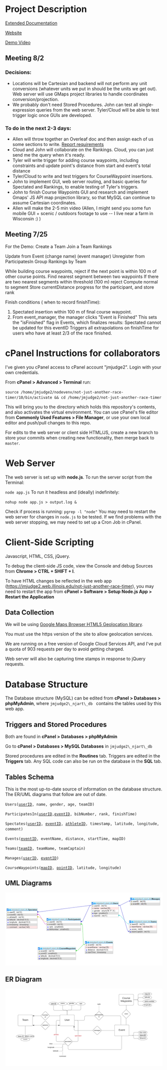  # Project Description
 
  [Extended Documentation](https://wiki.illinois.edu/wiki/x/-5RHKw)
  
  [Website](https://jmjudge2.web.illinois.edu/not-just-another-race-timer)
  
  [Demo Video](https://youtu.be/bQq7CohI-1Y)
  
  
 ## Meeting 8/2
 
### Decisions: 
* Locations will be Cartesian and backend will not perform any unit conversions (whatever units we put in should be the units we get out). Web server will use GMaps project libraries to handle coordinates conversion/projection.
* We probably don't need Stored Procedures. John can test all single-expression queries from the web server. Tyler/Cloud will be able to test trigger logic once GUIs are developed.

### To do in the next 2-3 days:
* Allen will throw together an Overleaf doc and then assign each of us some sections to write. [Report requirements](https://wiki.illinois.edu/wiki/display/CS411SU20/Project+Track+1+Grading) 
 * Cloud and John will collaborate on the Rankings. Cloud, you can just send me the query when it's ready.
* Tyler will write trigger for adding course waypoints, including constraints and update point's distance from start and event's total distance
* Tyler/Cloud to write and test triggers for CourseWaypoint insertions.
* John to implement GUI, web server routing, and basic queries for Spectated and Rankings, to enable testing of Tyler's triggers.
* John to finish Course Waypoints GUI and research and implement Gmaps' JS API map projection library, so that MySQL can continue to assume Cartesian coordinates.
* Allen will make the 2-5 min video (Allen, I might send you some fun mobile GUI + scenic / outdoors footage to use -- I live near a farm in Wisconsin :) )
  
 ## Meeting 7/25
 
For the Demo:
Create a Team
Join a Team
Rankings

Update from Event (change name) (event manager)
Unregister from ParticipatesIn
Group Rankings by Team

While building course waypoints, reject if the next point is within 100 m of other course points.
Find nearest segment between two waypoints
   If there are two nearest segments within threshold (100 m) reject
Compute normal to segment
Store currentDistance progress for the participant, and store rank

Finish conditions ( when to record finishTime):
  1) Spectated insertion within 100 m of final course waypoint.
  2) From event_manager, the manager clicks "Event is Finished"
        This sets the "isFinished" flag in Events, which finalizes results:
                  Spectated cannot be updated for this eventID
                  Triggers all extrapolations on finishTime for users who have at least 2/3 of the race finished.

# cPanel Instructions for collaborators

I've given you cPanel access to cPanel account "jmjudge2". Login with your own credentials. 

From **cPanel > Advanced > Terminal** run:

`
source /home/jmjudge2/nodevenv/not-just-another-race-timer/10/bin/activate && cd /home/jmjudge2/not-just-another-race-timer
`
 
 This will bring you to the directory which holds this repository's contents, and also activates the virtual environment. You can use cPanel's file editor from **Commonly Used Features > File Manager**, or use your own local editor and push/pull changes to this repo.
 
For edits to the web server or client side HTML/JS, create a new branch to store your commits when creating new functionality, then merge back to `master`.
 
# Web Server
  
The web server is set up with **node.js**. To run the server script from the Terminal:

`
  node app.js
`
To run it headless and (ideally) indefinitely:

`
nohup node app.js > output.log &
`
 
 Check if process is running:
`
pgrep -l "node"
`
You may need to restart the web server for changes in `node.js` to be tested.
If we find problems with the web server stopping, we may need to set up a Cron Job in cPanel.

# Client-Side Scripting
Javascript, HTML, CSS, jQuery.

To debug the client-side JS code, view the Console and debug Sources from **Chrome > CTRL + SHIFT + I**.

To have HTML changes be reflected in the web app (https://jmjudge2.web.illinois.edu/not-just-another-race-timer), you may need to restart the app from **cPanel > Software > Setup Node.js App > Restart the Application**

## Data Collection

We will be using [Google Maps Browser HTML5 Geolocation library](https://developers.google.com/maps/documentation/javascript/examples/map-geolocation).

You must use the https version of the site to allow geolocation services.

We are running on a free version of Google Cloud Services API, and I've put a quota of 903 requests per day to avoid getting charged.

Web server will also be capturing time stamps in response to jQuery requests.

# Database Structure 

 The Database structure (MySQL) can be edited from **cPanel > Databases > phpMyAdmin**, where 
`jmjudge2\_njart\_db `
  contains the tables used by this web app.
  
## Triggers and Stored Procedures
Both are found in **cPanel > Databases > phpMyAdmin**

Go to **cPanel > Databases > MySQL Databases** in
`jmjudge2\_njart\_db `

Stored procedures are edited in the **Routines** tab. Triggers are edited in the **Triggers** tab. Any SQL code can also be run on the database in the **SQL** tab.

## Tables Schema
This is the most up-to-date source of information on the database structure. The ER/UML diagrams that follow are out of date.

`Users(`<ins>`userID`</ins>`, name, gender, age, teamID)`
 
`ParticipatesIn(`<ins>`userID`</ins>`,`<ins>`eventID`</ins>`, bibNumber, rank, finishTime)`

`Spectates(`<ins>`userID`</ins>`, `<ins>`eventID`</ins>`, `<ins>`athleteID`</ins>`, timestamp, latitude, longitude, comment)`
 
`Events(`<ins>`eventID`</ins>`, eventName, distance, startTime, mapID)`
 
`Teams(`<ins>`teamID`</ins>`, teamName, teamCaptain)`

`Manages(`<ins>`userID`</ins>`, `<ins>`eventID`</ins>`)`

`CourseWaypoints(`<ins>`mapID`</ins>`, `<ins>`pointID`</ins>`, latitude, longitude)`

## UML Diagrams
![UML diagram actual](https://github.com/john-judge/not-just-another-race-timer/blob/master/images/autoUMLnjart.png)


## ER Diagram
![ER diagram](https://github.com/john-judge/not-just-another-race-timer/blob/master/images/Database%20ER%20--%20Race%20Timer%20(1).png)

